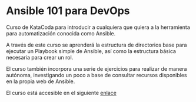 # Ansible 101 para DevOps
Curso de KataCoda para introducir a cualquiera que quiera a la herramienta para automatización conocida como Ansible.

A través de este curso se aprenderá la estructura de directorios base para ejecutar un Playbook simple de Ansible, así como la 
estructura básica necesaria para crear un rol. 

El curso también incorpora una serie de ejercicios para realizar de manera autónoma, investigando un poco a base de consultar 
recursos disponibles en la propia web de Ansible.

El curso está accesible en el siguiente [enlace](https://katacoda.com/devopstf/scenarios/ansible-101)
